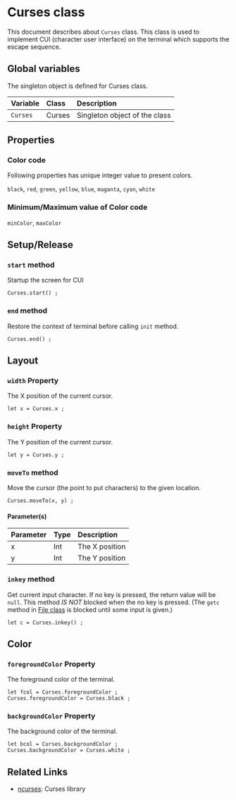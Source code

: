 # Curses class
This document describes about `Curses` class.
This class is used to implement CUI (character user interface) on
the terminal which supports the escape sequence.

## Global variables
The singleton object is defined for Curses class.

|Variable    |Class             | Description                   |
|:---        |:---              |:---                           |
|`Curses`    |Curses            |Singleton object of the class  |

## Properties
### Color code
Following properties has unique integer value to present colors.

`black`, `red`, `green`, `yellow`, `blue`, `maganta`, `cyan`, `white`

### Minimum/Maximum value of Color code
`minColor`, `maxColor`


## Setup/Release
### `start` method
Startup the screen for CUI
````
Curses.start() ;
````

### `end` method
Restore the context of terminal before calling `init` method.
````
Curses.end() ;
````

## Layout
### `width` Property
The X position of the current cursor.
````
let x = Curses.x ;
````

### `height` Property
The Y position of the current cursor.
````
let y = Curses.y ;
````

### `moveTo` method
Move the cursor (the point to put characters) to the given location.
````
Curses.moveTo(x, y) ;
````

#### Parameter(s)
|Parameter    |Type     |Description                      |
|:---         |:---     |:---                             |
|x            |Int      |The X position                   |
|y            |Int      |The Y position                   |

### `inkey` method
Get current input character. If no key is pressed, the return value will be `null`. This method *IS NOT* blocked when the no key is pressed.
(The `getc` method in [File class](https://github.com/steelwheels/KiwiScript/blob/master/KiwiLibrary/Document/Class/File.md) is blocked until some input is given.)
````
let c = Curses.inkey() ;
````

## Color
### `foregroundColor` Property
The foreground color of the terminal.
````
let fcol = Curses.foregroundColor ;
Curses.foregroundColor = Curses.black ;
````

### `backgroundColor` Property
The background color of the terminal.
````
let bcol = Curses.backgroundColor ;
Curses.backgroundColor = Curses.white ;
````

## Related Links
* [ncurses](https://developer.apple.com/legacy/library/documentation/Darwin/Reference/ManPages/man3/ncurses.3x.html): Curses library
